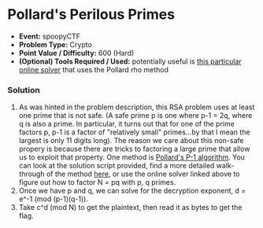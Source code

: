 # Pollard's Perilous Primes
* **Event:** spoopyCTF
* **Problem Type:** Crypto
* **Point Value / Difficulty:** 600 (Hard)
* **(Optional) Tools Required / Used:** potentially useful is [this particular online solver](https://www.dcode.fr/prime-factors-decomposition) that uses the Pollard rho method

### Solution
1) As was hinted in the problem description, this RSA problem uses at least one prime that is not safe. (A safe prime p is one where p-1 = 2q, where q is also a prime. In particular, it turns out that for one of the prime factors p, p-1 is a factor of "relatively small" primes...by that I mean the largest is only 11 digits long). The reason we care about this non-safe propery is because there are tricks to factoring a large prime that allow us to exploit that property. One method is [Pollard's P-1 algorithm](https://en.wikipedia.org/wiki/Pollard%27s_p_%E2%88%92_1_algorithm). You can look at the solution script provided, find a more detailed walk-through of the method [here](https://www.geeksforgeeks.org/pollard-p-1-algorithm/), or use the online solver linked above to figure out how to factor N = pq with p, q primes.
2) Once we have p and q, we can solve for the decryption exponent, d = e^-1 (mod (p-1)(q-1)).
3) Take c^d (mod N) to get the plaintext, then read it as bytes to get the flag.
